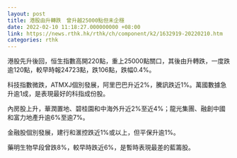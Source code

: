 ```yaml
---
layout: post
title: 港股由升轉跌　曾升越25000點但未企穩
date: 2022-02-10 11:18:27.000000000 +08:00
link: https://news.rthk.hk/rthk/ch/component/k2/1632919-20220210.htm
categories: rthk
---
```


港股先升後回，恒生指數高開220點，重上25000點關口，其後由升轉跌，一度跌逾120點，較早時報24723點，跌106點，跌幅0.4%。

科技指數微跌，ATMXJ個別發展，阿里巴巴升近2%，騰訊跌近1%。萬國數據急升逾1成，是表現最好的科指成份股。

內房股上升，華潤置地、碧桂園和中海外升近2%至近4%；龍光集團、融創中國和富力地產升逾6%至逾7%。

金融股個別發展，建行和滙控跌近1%或以上，但平保升逾1%。

藥明生物早段曾跌8%，較早時跌近6%，是暫時表現最差的藍籌股。
